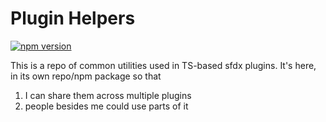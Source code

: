 # Plugin Helpers

[![npm version](https://badge.fury.io/js/%40mshanemc%2Fplugin-helpers.svg)](https://badge.fury.io/js/%40mshanemc%2Fplugin-helpers)

This is a repo of common utilities used in TS-based sfdx plugins. It's here, in its own repo/npm package so that

1. I can share them across multiple plugins
2. people besides me could use parts of it
